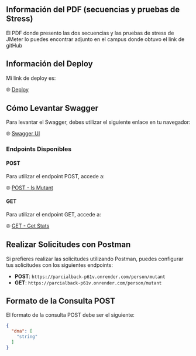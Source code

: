## Información del PDF (secuencias y pruebas de Stress)

 El PDF donde presento las dos secuencias y las pruebas de stress de JMeter lo puedes encontrar adjunto en el campus donde obtuvo el link de gitHub

## Información del Deploy

Mi link de deploy es:

🌐 [Deploy](https://parcialback-p61v.onrender.com)

## Cómo Levantar Swagger

Para levantar el Swagger, debes utilizar el siguiente enlace en tu navegador:

🌐 [Swagger UI](https://parcialback-p61v.onrender.com/swagger-ui/index.html#/)

### Endpoints Disponibles

#### POST

Para utilizar el endpoint POST, accede a:

🌐 [POST - Is Mutant](https://parcialback-p61v.onrender.com/swagger-ui/index.html#/person-controller/isMutant)

#### GET

Para utilizar el endpoint GET, accede a:

🌐 [GET - Get Stats](https://parcialback-p61v.onrender.com/swagger-ui/index.html#/contador-controller/getStats)

## Realizar Solicitudes con Postman

Si prefieres realizar las solicitudes utilizando Postman, puedes configurar tus solicitudes con los siguientes endpoints:

- **POST**: `https://parcialback-p61v.onrender.com/person/mutant`
- **GET**: `https://parcialback-p61v.onrender.com/person/mutant`

## Formato de la Consulta POST

El formato de la consulta POST debe ser el siguiente:

```json
{
  "dna": [
    "string"
  ]
}

